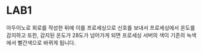 # LAB1

아두이노로 회로를 작성한 뒤에 이를 프로세싱으로 신호를 보내서 프로세싱에서 온도를 감지하고 또한, 감지된 온도가 28도가 넘어가게 되면 프로세싱 서버의 색이 기존의 녹색에서 빨간색으로 바뀌게 됩니다.
